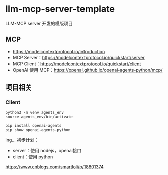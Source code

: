 # llm-mcp-server-template
LLM-MCP server 开发的模版项目

## MCP
- https://modelcontextprotocol.io/introduction
- MCP Server：https://modelcontextprotocol.io/quickstart/server
- MCP Client：https://modelcontextprotocol.io/quickstart/client
- OpenAI 使用 MCP：https://openai.github.io/openai-agents-python/mcp/

## 项目相关

### Client
```
python3 -m venv agents_env
source agents_env/bin/activate

pip install openai-agents
pip show openai-agents-python

```

ing...
初步计划：
- server：使用 nodejs，openai接口
- client：使用 python

https://www.cnblogs.com/smartloli/p/18801374
